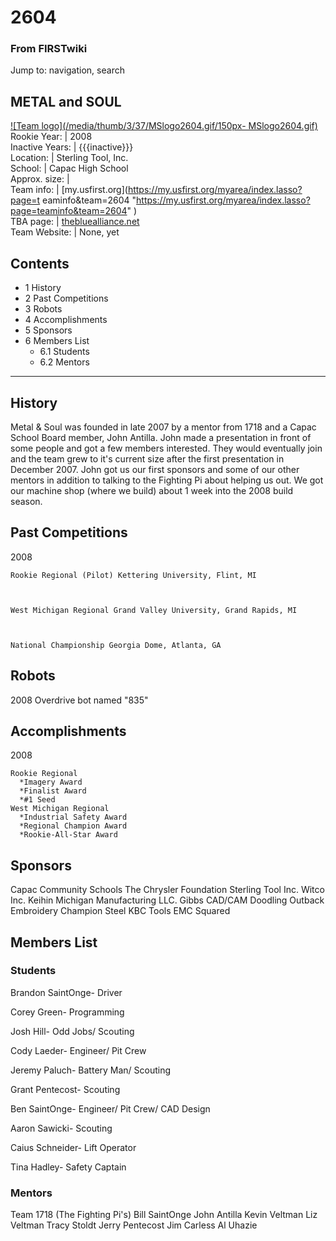 # 2604

### From FIRSTwiki

Jump to: navigation, search

METAL and SOUL  
---  
[![Team logo](/media/thumb/3/37/MSlogo2604.gif/150px-
MSlogo2604.gif)](/index.php/Image:MSlogo2604.gif "Team logo" )  
Rookie Year: | 2008  
Inactive Years: | {{{inactive}}}  
Location: | Sterling Tool, Inc.  
School: | Capac High School  
Approx. size: |  
Team info: | [my.usfirst.org](https://my.usfirst.org/myarea/index.lasso?page=t
eaminfo&team=2604
"https://my.usfirst.org/myarea/index.lasso?page=teaminfo&team=2604" )  
TBA page: |
[thebluealliance.net](http://www.thebluealliance.net/tbatv/team.php?team=2604
"http://www.thebluealliance.net/tbatv/team.php?team=2604" )  
Team Website: | None, yet  
  
  

## Contents

  * 1 History
  * 2 Past Competitions
  * 3 Robots
  * 4 Accomplishments
  * 5 Sponsors
  * 6 Members List
    * 6.1 Students
    * 6.2 Mentors  
---  
  

##  History

Metal &amp; Soul was founded in late 2007 by a mentor from 1718 and a Capac
School Board member, John Antilla. John made a presentation in front of some
people and got a few members interested. They would eventually join and the
team grew to it's current size after the first presentation in December 2007.
John got us our first sponsors and some of our other mentors in addition to
talking to the Fighting Pi about helping us out. We got our machine shop
(where we build) about 1 week into the 2008 build season.


##  Past Competitions

2008

    
    
    Rookie Regional (Pilot) Kettering University, Flint, MI
    
    
    
    West Michigan Regional Grand Valley University, Grand Rapids, MI
    
    
    
    National Championship Georgia Dome, Atlanta, GA
    


##  Robots

2008 Overdrive bot named "835"


##  Accomplishments

2008

    
    
    Rookie Regional
      *Imagery Award
      *Finalist Award
      *#1 Seed
    West Michigan Regional
      *Industrial Safety Award
      *Regional Champion Award
      *Rookie-All-Star Award
    


##  Sponsors

Capac Community Schools The Chrysler Foundation Sterling Tool Inc. Witco Inc.
Keihin Michigan Manufacturing LLC. Gibbs CAD/CAM Doodling Outback Embroidery
Champion Steel KBC Tools EMC Squared

  


##  Members List


###  Students

Brandon SaintOnge- Driver

Corey Green- Programming

Josh Hill- Odd Jobs/ Scouting

Cody Laeder- Engineer/ Pit Crew

Jeremy Paluch- Battery Man/ Scouting

Grant Pentecost- Scouting

Ben SaintOnge- Engineer/ Pit Crew/ CAD Design

Aaron Sawicki- Scouting

Caius Schneider- Lift Operator

Tina Hadley- Safety Captain


###  Mentors

Team 1718 (The Fighting Pi's) Bill SaintOnge John Antilla Kevin Veltman Liz
Veltman Tracy Stoldt Jerry Pentecost Jim Carless Al Uhazie

